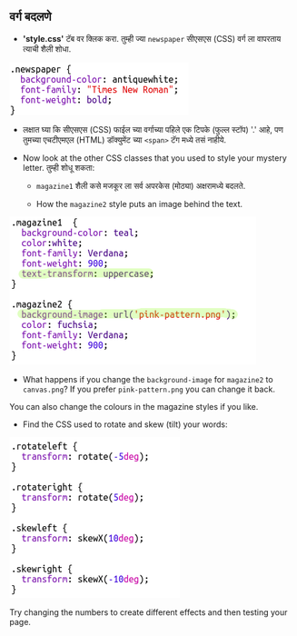 ## वर्ग बदलणे

+ **'style.css'** टॅब वर क्लिक करा. तुम्ही ज्या `newspaper` सीएसएस (CSS) वर्ग ला वापरताय त्याची शैली शोधा.

![screenshot](images/letter-newspaper.png)

+ लक्षात घ्या कि सीएसएस (CSS) फाईल च्या वर्गाच्या पहिले एक टिपके (फुल्ल स्टॉप) '.' आहे, पण तुमच्या एचटीएमएल (HTML) डॉक्युमेंट च्या `<span>` टॅग मध्ये तसं नाहीये.

+ Now look at the other CSS classes that you used to style your mystery letter. तुम्ही शोधू शकता:
    
    + `magazine1` शैली कसे मजकूर ला सर्व अपरकेस (मोठ्या) अक्षरामध्ये बदलते.
    
    + How the `magazine2` style puts an image behind the text.

![screenshot](images/letter-magazines.png)

+ What happens if you change the `background-image` for `magazine2` to `canvas.png`? If you prefer `pink-pattern.png` you can change it back. 

You can also change the colours in the magazine styles if you like.

+ Find the CSS used to rotate and skew (tilt) your words:

![screenshot](images/letter-rotate-skew.png)

Try changing the numbers to create different effects and then testing your page.
